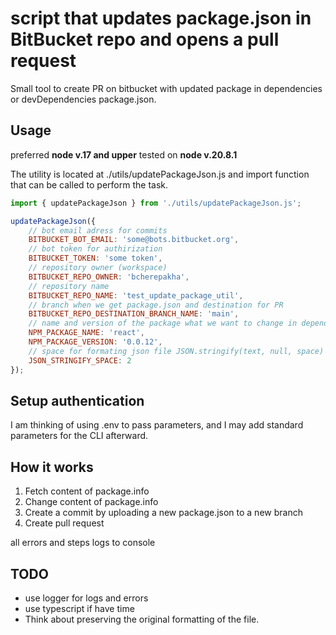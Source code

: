 # script that updates package.json in BitBucket repo and opens a pull request

Small tool to create PR on bitbucket with updated package in dependencies or devDependencies package.json.

## Usage

preferred **node v.17 and upper**
tested on **node v.20.8.1**

The utility is located at ./utils/updatePackageJson.js and import function that can be called to perform the task.

```js
import { updatePackageJson } from './utils/updatePackageJson.js';

updatePackageJson({
    // bot email adress for commits
    BITBUCKET_BOT_EMAIL: 'some@bots.bitbucket.org',
    // bot token for authirization
    BITBUCKET_TOKEN: 'some token',
    // repository owner (workspace)
    BITBUCKET_REPO_OWNER: 'bcherepakha',
    // repository name
    BITBUCKET_REPO_NAME: 'test_update_package_util',
    // branch when we get package.json and destination for PR
    BITBUCKET_REPO_DESTINATION_BRANCH_NAME: 'main',
    // name and version of the package what we want to change in dependencies
    NPM_PACKAGE_NAME: 'react',
    NPM_PACKAGE_VERSION: '0.0.12',
    // space for formating json file JSON.stringify(text, null, space)
    JSON_STRINGIFY_SPACE: 2
});
```

## Setup authentication

I am thinking of using .env to pass parameters,
and I may add standard parameters for the CLI afterward.

## How it works

1. Fetch content of package.info
2. Change content of package.info
3. Create a commit by uploading a new package.json to a new branch
4. Create pull request

all errors and steps logs to console

## TODO

* use logger for logs and errors
* use typescript if have time
* Think about preserving the original formatting of the file.
